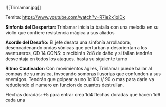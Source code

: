 ![[Trinlamar.jpg]]


Temita:
https://www.youtube.com/watch?v=R7ie2x1oiDk

**Sinfonía del Despertar:** Trinlamar inicia la batalla con una melodía en su violín que confiere resistencia mágica a sus aliados

**Acorde del Desafío:** El jefe desata una sinfonía arrolladora, desencadenando ondas sónicas que perturban y desorientan a los aventureros,  CD 14 CONS: o recibirán 2d8 de daño y si fallan tendrán desventaja en todos los ataques. hasta su siguiente turno

**Ritmo Cautivador:** Con movimientos ágiles, Trinlamar puede bailar al compás de su música, invocando sombras ilusorias que confunden a sus enemigos. Tendrán que golpear a uno 1d100 // 90 o mas para darle va reduciendo el numero en funcion de cuantos destrullan.

Flechas doradas:  +5 para entrar crea 1d4 flechas doradas que hacen 1d6 cada una 
